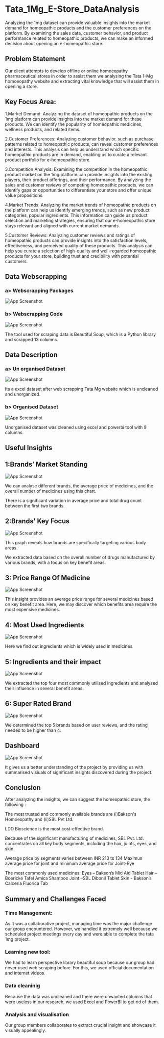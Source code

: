 
# Tata_1Mg_E-Store_DataAnalysis

Analyzing the 1mg dataset can provide valuable insights into the market demand for homeopathic products and the customer preferences on the platform. By examining the sales data, customer behavior, and product performance related to homeopathic products, we can make an informed decision about opening an e-homeopathic store.

## Problem Statement

Our client attempts to develop offline or online homoeopathy pharmaceutical stores in order to assist them we analysing the Tata 1-Mg homoeopathy website and extracting vital knowledge that will assist them in opening a store.

## Key Focus Area:

1.Market Demand: Analyzing the dataset of homeopathic products on the 1mg platform can provide insights into the market demand for these products. We can identify the popularity of homeopathic medicines, wellness products, and related items.

2.Customer Preferences: Analyzing customer behavior, such as purchase patterns related to homeopathic products, can reveal customer preferences and interests. This analysis can help us understand which specific homeopathic products are in demand, enabling us to curate a relevant product portfolio for  e-homeopathic store.

3.Competition Analysis: Examining the competition in the homeopathic product market on the 1mg platform can provide insights into the existing players, their product offerings, and their performance. By analyzing the sales and customer reviews of competing homeopathic products, we can identify gaps or opportunities to differentiate your store and offer unique value propositions.

4.Market Trends: Analyzing the market trends of homeopathic products on the platform can help us identify emerging trends, such as new product categories, popular ingredients. This information can guide us product selection and marketing strategies, ensuring that our e-homeopathic store stays relevant and aligned with current market demands.

5.Customer Reviews: Analyzing customer reviews and ratings of homeopathic products can provide insights into the satisfaction levels, effectiveness, and perceived quality of these products. This analysis can help you curate a selection of high-quality and well-regarded homeopathic products for your store, building trust and credibility with potential customers.

## Data Webscrapping

### a> Webscrapping Packages
![App Screenshot](https://github.com/RahulB711/Tata_1Mg_E-Store_DataAnalysis/blob/main/Screenshots/beautifulsoup.png?raw=true)

### b> Webscrapping Code
![App Screenshot](https://github.com/RahulB711/Tata_1Mg_E-Store_DataAnalysis/blob/main/Screenshots/webscrappingcode.png?raw=true) 

The tool used for scraping data is Beautiful Soup, which is a Python library and scrapped 13 columns.
## Data Description
### a> Un organised Dataset

![App Screenshot](https://github.com/RahulB711/Tata_1Mg_E-Store_DataAnalysis/blob/main/Screenshots/Unorganised.png?raw=true) 

Its a excel dataset  after web scrapping Tata Mg website which is uncleaned and unorganized.

### b> Organised Dataset

![App Screenshot](https://github.com/RahulB711/Tata_1Mg_E-Store_DataAnalysis/blob/main/Screenshots/Screenshot%202023-09-30%20141324.png?raw=true) 

Unorganised dataset was cleaned using excel and powerbi tool with 9 columns.


## Useful Insights





## 1:Brands’ Market Standing

![App Screenshot](https://github.com/RahulB711/Tata_1Mg_E-Store_DataAnalysis/blob/main/Screenshots/Brand%20market%20standing.jpg?raw=true)

We can analyse different brands, the average price of medicines, and the overall number of medicines using this chart.

There is a significant variation in average price and total drug count between the first two brands.

## 2:Brands’ Key Focus

![App Screenshot](https://github.com/RahulB711/Tata_1Mg_E-Store_DataAnalysis/blob/main/Screenshots/brandkeyfocus.jpg?raw=true)

This graph reveals how brands are specifically targeting various body areas.

We extracted data based on the overall number of drugs manufactured by various brands, with a focus on key benefit areas.

## 3: Price Range Of Medicine

![App Screenshot](https://github.com/RahulB711/Tata_1Mg_E-Store_DataAnalysis/blob/main/Screenshots/Price%20range%20of%20medicine.jpg?raw=true)

This insight provides an average price range for several medicines based on key benefit area.
Here, we may discover which benefits area require the most expensive medicines.

## 4: Most Used Ingredients

![App Screenshot](https://github.com/RahulB711/Tata_1Mg_E-Store_DataAnalysis/blob/main/Screenshots/Most%20used%20ingredient.jpg?raw=true)

Here we find out ingredients which is widely used in medicines.

## 5: Ingredients and their impact

![App Screenshot](https://github.com/RahulB711/Tata_1Mg_E-Store_DataAnalysis/blob/main/Screenshots/Ingredients%20and%20their%20impact.jpg?raw=true)

We extracted the top four most commonly utilised ingredients and analysed their influence in several benefit areas.

## 6: Super Rated Brand

![App Screenshot](https://github.com/RahulB711/Tata_1Mg_E-Store_DataAnalysis/blob/main/Screenshots/Super%20rated%20brand.jpg?raw=true)

We determined the top 5 brands based on user reviews, and the rating needed to be higher than 4. 

## Dashboard

![App Screenshot](https://github.com/RahulB711/Tata_1Mg_E-Store_DataAnalysis/blob/main/Screenshots/1mg-Dashboard.jpg?raw=true)

It gives us a better understanding of the project by providing us with summarised visiuals of significant insights discovered during the project.


## Conclusion

After analyzing the insights, we can suggest the homeopathic store, the following :

The most trusted and commonly available brands are (i)Bakson's Homoeopathy and (ii)SBL Pvt Ltd.

LDD Bioscience is the most cost-effective brand.

Because of the significant manufacturing of medicines, SBL Pvt. Ltd. concentrates on all key body segments, including the hair, joints, eyes, and skin.

Average price by segments varies between 
INR 213 to 134
Maximun average price for joint and minimum average price for  Joint-Eye

The most commonly used medicines:
	Eyes – Bakson’s Mid Aid Tablet
	Hair – Boericke Tafel Amica Shampoo
	Joint –SBL Dibonil Tablet
	Skin - Bakson’s Calceria Fluorica Tab

## Summary and Challanges Faced

### Time Management:
As it was a collaborative project, managing time was the major challenge our group encountered. However, we handled it extremely well because we scheduled project meetings every day and were able to complete the tata 1mg 
project.
### Learning new tool:
We had to learn perspective library beautiful soup because our group had never used web scraping before. For this, we used official documentation and internet videos. 
### Data cleaninig
Because the data was  uncleaned and there were unwanted columns that were useless in our research, we used Excel and PowerBI to get rid of them.
### Analysis and visualisation
Our group members collaborates to extract crucial insight and showcase it visually appealingly.



